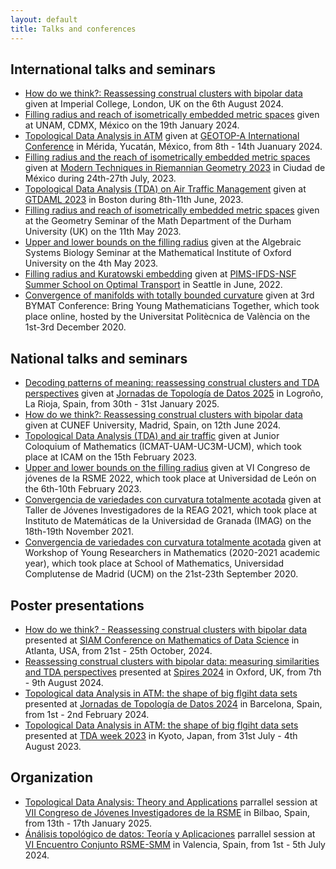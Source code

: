 ```yaml
---
layout: default
title: Talks and conferences
---
```


## International talks and seminars 
* [How do we think?: Reassessing construal clusters with bipolar data](https://arxiv.org/abs/2404.17042) given at Imperial College, London, UK on the 6th August 2024.
* [Filling radius and reach of isometrically embedded metric spaces]() given at UNAM, CDMX, México on the 19th January 2024.
* [Topological Data Analysis in ATM](https://arxiv.org/abs/2304.08906) given at [GEOTOP-A International Conference](https://seminargeotop-a.com/merida24) in Mérida, Yucatán, México, from 8th - 14th Juanuary 2024.
* [Filling radius and the reach of isometrically embedded metric spaces](https://sites.google.com/ciencias.unam.mx/moderntechniquesriemanniangeom/i-n-i-c-i-o) given at [Modern Techniques in Riemannian Geometry 2023](https://sites.google.com/ciencias.unam.mx/moderntechniquesriemanniangeom/h-o-m-e?authuser=0) in Ciudad de México during 24th-27th July, 2023.
* [Topological Data Analysis (TDA) on Air Traffic Management](https://arxiv.org/abs/2304.08906) given at [GTDAML 2023](https://gtdaml.wixsite.com/2023) in Boston during 8th-11th June, 2023.
* [Filling radius and reach of isometrically embedded metric spaces](https://arxiv.org/abs/2206.08032) given at the Geometry Seminar of the Math Department of the Durham University (UK) on the 11th May 2023.
* [Upper and lower bounds on the filling radius](https://arxiv.org/abs/2206.08032) given at the Algebraic Systems Biology Seminar at the Mathematical Institute of Oxford University on the 4th May 2023.
* [Filling radius and Kuratowski embedding](https://kantorovich.org/event/2022-optimal-transport-summer-school/) given at [PIMS-IFDS-NSF Summer School on Optimal Transport](https://kantorovich.org/event/2022-optimal-transport-summer-school/) in Seattle in June, 2022.
* [Convergence of manifolds with totally bounded curvature](https://temat.es/monograficos/article/view/vol2-p75) given at 3rd BYMAT Conference: Bring Young Mathematicians Together, which took place online, hosted by the Universitat Politècnica de València on the 1st-3rd December 2020.
   

## National talks and seminars
* [Decoding patterns of meaning: reassessing construal clusters and TDA perspectives](https://arxiv.org/abs/2404.17042) given at [Jornadas de Topología de Datos 2025](https://www.unirioja.es/cu/jodivaso/events/tda2025/) in Logroño, La Rioja, Spain, from 30th - 31st January 2025.
* [How do we think?: Reassessing construal clusters with bipolar data](https://arxiv.org/abs/2404.17042) given at CUNEF University, Madrid, Spain, on 12th June 2024.
* [Topological Data Analysis (TDA) and air traffic](https://www.icmat.es/es/actividades/coloquios/coloquio-landing/?ID=2004) given at Junior Coloquium of Mathematics (ICMAT-UAM-UC3M-UCM), which took place at ICAM on the 15th February 2023.
* [Upper and lower bounds on the filling radius](https://arxiv.org/abs/2206.08032) given at VI Congreso de jóvenes de la RSME 2022, which took place at Universidad de León on the 6th-10th February 2023.
* [Convergencia de variedades con curvatura totalmente acotada](https://www.ugr.es/~reag/taller2021/) given at Taller de Jóvenes Investigadores de la REAG 2021, which took place at Instituto de Matemáticas de la Universidad de Granada (IMAG) on the 18th-19th November 2021.
* [Convergencia de variedades con curvatura totalmente acotada]() given at Workshop of Young Researchers in Mathematics (2020-2021 academic year), which took place at School of Mathematics, Universidad Complutense de Madrid (UCM) on the 21st-23th September 2020.


## Poster presentations
* [How do we think? - Reassessing construal clusters with bipolar data](https://github.com/ManuelCuerno/personalpage/blob/main/files/Poster%20Atlanta.pdf) presented at [SIAM Conference on Mathematics of Data Science](https://www.siam.org/conferences-events/siam-conferences/mds24/) in Atlanta, USA, from 21st - 25th October, 2024.
* [Reassessing construal clusters with bipolar data: measuring similarities and TDA perspectives](https://github.com/ManuelCuerno/personalpage/blob/main/files/Poster_Oxford_2024.pdf) presented at [Spires 2024](https://www.maths.ox.ac.uk/groups/ml-and-ds/topological-data-analysis/spires-2024) in Oxford, UK, from 7th - 9th August 2024.
* [Topological data Analysis in ATM: the shape of big flgiht data sets](https://github.com/ManuelCuerno/personalpage/blob/main/files/Kyoto_2023___Poster%20(2).pdf) presented at [Jornadas de Topología de Datos 2024](https://sites.google.com/view/tda2024) in Barcelona, Spain, from 1st - 2nd February 2024.
* [Topological Data Analysis in ATM: the shape of big flgiht data sets](https://github.com/ManuelCuerno/personalpage/blob/main/files/Kyoto_2023___Poster%20(2).pdf) presented at [TDA week 2023](https://sites.google.com/view/tdaweek2023/home?authuser=0) in Kyoto, Japan, from 31st July - 4th August 2023.


## Organization
* [Topological Data Analysis: Theory and Applications](https://jovenes2025.rsme.es/paralelaCD02.html) parrallel session at [VII Congreso de Jóvenes Investigadores de la RSME](https://jovenes2025.rsme.es) in Bilbao, Spain, from 13th - 17th January 2025.
* [Ánálisis topológico de datos: Teoría y Aplicaciones](https://rsme-smm-vi.webs.upv.es/sesiones-especiales/Resumenes_Sesion_Especial_S17.pdf) parrallel session at [VI Encuentro Conjunto RSME-SMM](https://rsme-smm-vi.webs.upv.es) in Valencia, Spain, from 1st - 5th July 2024.
